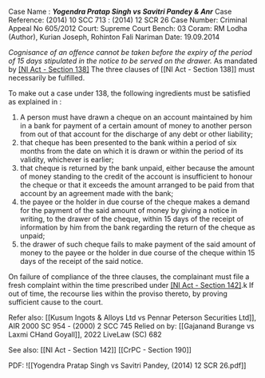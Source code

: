 Case Name : ***Yogendra Pratap Singh vs Savitri Pandey & Anr***
Case Reference: (2014) 10 SCC 713 : (2014) 12 SCR 26
Case Number: Criminal Appeal No 605/2012 
Court: Supreme Court
Bench: 03
Coram: RM Lodha (Author), Kurian Joseph, Rohinton Fali Nariman
Date: 19.09.2014

*Cognisance of an offence cannot be taken before the expiry of the period of 15 days stipulated in the notice to be served on the drawer.*
	As mandated by [[NI Act - Section 138]](c)
The three clauses of [[NI Act - Section 138]] must necessarily be fulfilled.

To make out a case under 138, the following ingredients must be satisfied as explained in :
1. A person must have drawn a cheque on an account maintained by him in a bank for payment of a certain amount of money to another person from out of that account for the discharge of any debt or other liability;
2. that cheque has been presented to the bank within a period of six months from the date on which it is drawn or within the period of its validity, whichever is earlier;
3. that cheque is returned by the bank unpaid, either because the amount of money standing to the credit of the account is insufficient to honour the cheque or that it exceeds the amount arranged to be paid from that account by an agreement made with the bank;
4. the payee or the holder in due course of the cheque makes a demand for the payment of the said amount of money by giving a notice in writing, to the drawer of the cheque, within 15 days of the receipt of information by him from the bank regarding the return of the cheque as unpaid;
5. the drawer of such cheque fails to make payment of the said amount of money to the payee or the holder in due course of the cheque within 15 days of the receipt of the said notice.

On failure of compliance of the three clauses, the complainant must file a fresh complaint within the time prescribed under [[NI Act - Section 142]](b).k
	If out of time, the recourse lies within the proviso thereto, by proving sufficient cause to the court.

Refer also:
[[Kusum Ingots & Alloys Ltd vs Pennar Peterson Securities Ltd]], AIR 2000 SC 954 - (2000) 2 SCC 745
Relied on by: [[Gajanand Burange vs Laxmi CHand Goyall]], 2022 LiveLaw (SC) 682

See also:
[[NI Act - Section 142]] 
[[CrPC - Section 190]]

PDF:
![[Yogendra Pratap Singh vs Savitri Pandey, (2014) 12 SCR 26.pdf]]